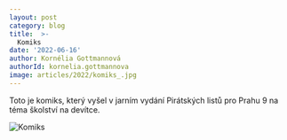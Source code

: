 ```yaml
---
layout: post
category: blog
title:  >-
  Komiks
date: '2022-06-16'
author: Kornélia Gottmannová
authorId: kornelia.gottmannova
image: articles/2022/komiks_.jpg
---
```

Toto je komiks, který vyšel v jarním vydání Pirátských listů pro Prahu 9 na téma školství na devítce.

![Komiks](https://a.pirati.cz/crop/900x1550/praha9/img/articles/2022/komiks.png)
 